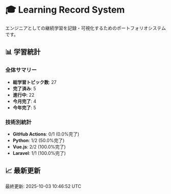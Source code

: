 # 🎓 Learning Record System

エンジニアとしての継続学習を記録・可視化するためのポートフォリオシステムです。

## 📊 学習統計

### 全体サマリー
- **総学習トピック数**: 27
- **完了済み**: 5
- **進行中**: 22
- **今月完了**: 4
- **今年完了**: 5

### 技術別統計
- **GitHub Actions**: 0/1 (0.0%完了)
- **Python**: 1/2 (50.0%完了)
- **Vue.js**: 2/2 (100.0%完了)
- **Laravel**: 1/1 (100.0%完了)
## 📈 最新更新

最終更新: 2025-10-03 10:46:52 UTC